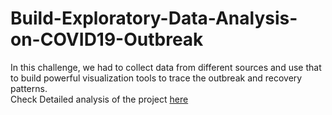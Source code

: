 # Build-Exploratory-Data-Analysis-on-COVID19-Outbreak
In this challenge, we had to collect data from different sources and use that to build powerful visualization tools to trace the outbreak and recovery patterns.</br>
Check Detailed analysis of the project 
[here](https://github.com/modabbir24/Build-Exploratory-Data-Analysis-on-COVID19-Outbreak/blob/master/Report%20on%20EDA%20Covid19%20Outbreak%20.pdf)
